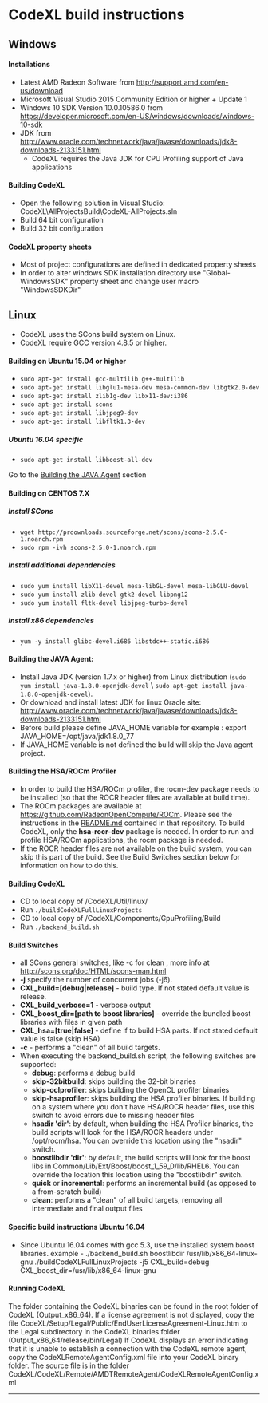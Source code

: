 CodeXL build instructions
===========================

## Windows

#### Installations
* Latest AMD Radeon Software from http://support.amd.com/en-us/download
* Microsoft Visual Studio 2015 Community Edition or higher + Update 1
* Windows 10 SDK Version 10.0.10586.0 from https://developer.microsoft.com/en-US/windows/downloads/windows-10-sdk
* JDK from http://www.oracle.com/technetwork/java/javase/downloads/jdk8-downloads-2133151.html
  * CodeXL requires the Java JDK for CPU Profiling support of Java applications


#### Building CodeXL
* Open the following solution in Visual Studio: CodeXL\AllProjectsBuild\CodeXL-AllProjects.sln
* Build 64 bit configuration
* Build 32 bit configuration

#### CodeXL property sheets
* Most of project configurations are defined in dedicated property sheets
* In order to alter windows SDK installation directory use "Global-WindowsSDK" property sheet and change user macro "WindowsSDKDir"

## Linux

* CodeXL uses the SCons build system on Linux.
* CodeXL require GCC version 4.8.5 or higher. 

#### Building on Ubuntu 15.04 or higher
* `sudo apt-get install gcc-multilib g++-multilib`
* `sudo apt-get install libglu1-mesa-dev mesa-common-dev libgtk2.0-dev`
* `sudo apt-get install zlib1g-dev libx11-dev:i386`
* `sudo apt-get install scons`
* `sudo apt-get install libjpeg9-dev`
* `sudo apt-get install libfltk1.3-dev`

##### Ubuntu 16.04 specific 
* `sudo apt-get install libboost-all-dev`

 Go to the [Building the JAVA Agent](#Building-the-JAVA-Agent) section

#### Building on CENTOS 7.X

##### Install SCons
* `wget http://prdownloads.sourceforge.net/scons/scons-2.5.0-1.noarch.rpm`
* `sudo rpm -ivh scons-2.5.0-1.noarch.rpm`

##### Install additional dependencies  
* `sudo yum install libX11-devel mesa-libGL-devel mesa-libGLU-devel`
* `sudo yum install zlib-devel gtk2-devel libpng12`
* `sudo yum install fltk-devel libjpeg-turbo-devel`

##### Install x86 dependencies
* `yum -y install glibc-devel.i686 libstdc++-static.i686`

#### Building the JAVA Agent: <a id="Building-the-JAVA-Agent"></a>
* Install Java JDK (version 1.7.x or higher) from Linux distribution (`sudo yum install java-1.8.0-openjdk-devel` \ `sudo apt-get install java-1.8.0-openjdk-devel`).
* Or download and install latest JDK for linux Oracle site: http://www.oracle.com/technetwork/java/javase/downloads/jdk8-downloads-2133151.html
*  Before build please define JAVA\_HOME variable for example : export JAVA\_HOME=/opt/java/jdk1.8.0\_77
* If JAVA\_HOME variable is not defined the build will skip the Java agent project.

#### Building the HSA/ROCm Profiler
* In order to build the HSA/ROCm profiler, the rocm-dev package needs to be installed (so that the ROCR header files are available at build time).
* The ROCm packages are available at https://github.com/RadeonOpenCompute/ROCm.  Please see the instructions in the [README.md](https://github.com/GPUOpen-Tools/CodeXL/releases) contained in that repository. To build CodeXL, only the **hsa-rocr-dev** package is needed.  In order to run and profile HSA/ROCm applications, the rocm package is needed.
* If the ROCR header files are not available on the build system, you can skip this part of the build.  See the Build Switches section below for information on how to do this.

#### Building CodeXL
* CD to local copy of /CodeXL/Util/linux/
* Run `./buildCodeXLFullLinuxProjects`
* CD to local copy of /CodeXL/Components/GpuProfiling/Build
* Run `./backend_build.sh`

#### Build Switches
* all SCons general switches, like -c for clean , more info at http://scons.org/doc/HTML/scons-man.html
* __-j__ specify the number of concurrent jobs (-j6).
* __CXL\_build=[debug|release]__ - build type. If not stated default value is release. 
* __CXL\_build\_verbose=1__ - verbose output
* __CXL\_boost\_dir=[path to boost libraries]__ - override the bundled boost libraries with files in given path
* __CXL\_hsa=[true|false]__ - define if to build HSA parts. If not stated default value is false (skip HSA)
* __-c__ - performs a "clean" of all build targets.
* When executing the backend\_build.sh script, the following switches are supported:
    * __debug__: performs a debug build
    * __skip-32bitbuild__: skips building the 32-bit binaries
    * __skip-oclprofiler__: skips building the OpenCL profiler binaries
    * __skip-hsaprofiler__: skips building the HSA profiler binaries. If building on a system where you don't have HSA/ROCR header files, use this switch to avoid errors due to missing header files
    * __hsadir 'dir'__: by default, when building the HSA Profiler binaries, the build scripts will look for the HSA/ROCR headers under /opt/rocm/hsa.  You can override this location using the "hsadir" switch.
    * __boostlibdir 'dir'__: by default, the build scripts will look for the boost libs in Common/Lib/Ext/Boost/boost_1_59_0/lib/RHEL6.  You can override the location this location using the "boostlibdir" switch.
    * __quick__ or __incremental__: performs an incremental build (as opposed to a from-scratch build)
    * __clean__: performs a "clean" of all build targets, removing all intermediate and final output files

#### Specific build instructions Ubuntu 16.04
* Since Ubuntu 16.04 comes with gcc 5.3, use the installed system boost libraries. example -
./backend\_build.sh boostlibdir /usr/lib/x86\_64-linux-gnu
./buildCodeXLFullLinuxProjects -j5 CXL\_build=debug CXL\_boost\_dir=/usr/lib/x86\_64-linux-gnu

#### Running CodeXL
The folder containing the CodeXL binaries can be found in the root folder of CodeXL (Output_x86_64). 
If a license agreement is not displayed, copy the file CodeXL/Setup/Legal/Public/EndUserLicenseAgreement-Linux.htm to the Legal subdirectory in the CodeXL binaries folder (Output_x86_64/release/bin/Legal)
If CodeXL displays an error indicating that it is unable to establish a connection with the CodeXL remote agent, copy the CodeXLRemoteAgentConfig.xml file into your CodeXL binary folder. The source file is in the folder CodeXL/CodeXL/Remote/AMDTRemoteAgent/CodeXLRemoteAgentConfig.xml


----------
